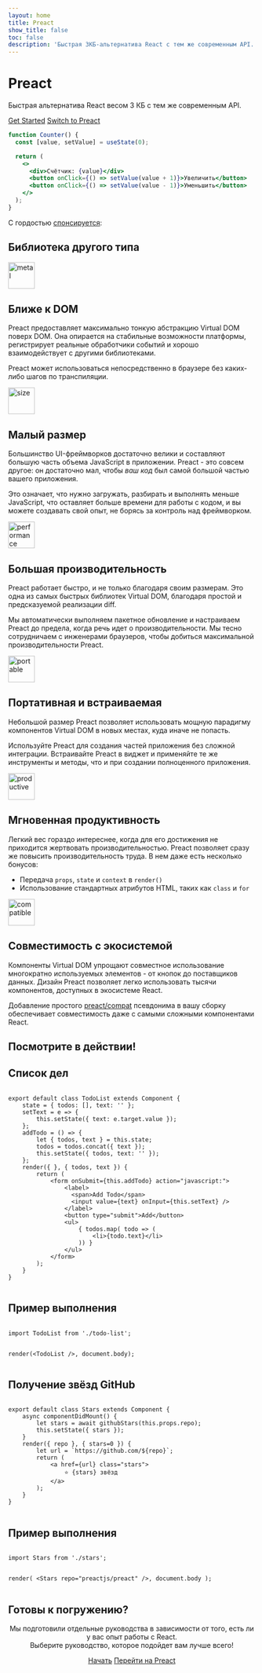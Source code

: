 ```yaml
---
layout: home
title: Preact
show_title: false
toc: false
description: 'Быстрая 3КБ-альтернатива React с тем же современным API.'
---
```


<jumbotron>
    <h1>
        <logo height="1.5em" title="Preact" text inverted>Preact</logo>
    </h1>
    <p class="tagline">Быстрая альтернатива React весом 3 КБ с тем же современным API.</p>
    <p class="intro-buttons">
        <a href="/guide/v10/getting-started" class="btn primary">Get Started</a>
        <a href="/guide/v10/switching-to-preact" class="btn secondary">Switch to Preact</a>
    </p>
</jumbotron>

```jsx
function Counter() {
  const [value, setValue] = useState(0);

  return (
    <>
      <div>Счётчик: {value}</div>
      <button onClick={() => setValue(value + 1)}>Увеличить</button>
      <button onClick={() => setValue(value - 1)}>Уменьшить</button>
    </>
  );
}
```

<section class="sponsors">
  <p>С гордостью <a href="https://opencollective.com/preact">спонсируется</a>:</a></p>
  <sponsors></sponsors>
</section>

<section class="home-top">
    <h1>Библиотека другого типа</h1>
</section>

<section class="home-section">
  <img src="/assets/home/metal.svg" alt="metal" loading="lazy" width="54" height="54">

  <div>
    <h2>Ближе к DOM</h2>
    <p>
      Preact предоставляет максимально тонкую абстракцию Virtual DOM поверх DOM.
      Она опирается на стабильные возможности платформы, регистрирует реальные обработчики событий и хорошо взаимодействует с другими библиотеками.
    </p>
    <p>
      Preact может использоваться непосредственно в браузере без каких-либо шагов по транспиляции.
    </p>
  </div>
</section>

<section class="home-section">
  <img src="/assets/home/size.svg" alt="size" loading="lazy" width="54" height="54">

  <div>
    <h2>Малый размер</h2>
    <p>
      Большинство UI-фреймворков достаточно велики и составляют большую часть объема JavaScript в приложении.
      Preact - это совсем другое: он достаточно мал, чтобы <em>ваш код</em> был самой большой частью вашего приложения.
    </p>
    <p>
      Это означает, что нужно загружать, разбирать и выполнять меньше JavaScript, что оставляет больше времени для работы с кодом, и вы можете создавать свой опыт, не борясь за контроль над фреймворком.
    </p>
  </div>
</section>

<section class="home-section">
  <img src="/assets/home/performance.svg" alt="performance" loading="lazy" width="54" height="54">

  <div>
    <h2>Большая производительность</h2>
    <p>
      Preact работает быстро, и не только благодаря своим размерам. Это одна из самых быстрых библиотек Virtual DOM, благодаря простой и предсказуемой реализации diff.
    </p>
    <p>
      Мы автоматически выполняем пакетное обновление и настраиваем Preact до предела, когда речь идет о производительности. Мы тесно сотрудничаем с инженерами браузеров, чтобы добиться максимальной производительности Preact.
    </p>
  </div>
</section>

<section class="home-section">
  <img src="/assets/home/portable.svg" alt="portable" loading="lazy" width="54" height="54">

  <div>
    <h2>Портативная и встраиваемая</h2>
    <p>
      Небольшой размер Preact позволяет использовать мощную парадигму компонентов Virtual DOM в новых местах, куда иначе не попасть.
    </p>
    <p>
      Используйте Preact для создания частей приложения без сложной интеграции. Встраивайте Preact в виджет и применяйте те же инструменты и методы, что и при создании полноценного приложения.
    </p>
  </div>
</section>

<section class="home-section">
  <img src="/assets/home/productive.svg" alt="productive" loading="lazy" width="54" height="54">

  <div>
    <h2>Мгновенная продуктивность</h2>
    <p>
      Легкий вес гораздо интереснее, когда для его достижения не приходится жертвовать производительностью. Preact позволяет сразу же повысить производительность труда. В нем даже есть несколько бонусов:
    </p>
    <ul>
      <li>Передача <code>props</code>, <code>state</code> и <code>context</code> в <code>render()</code></li>
      <li>Использование стандартных атрибутов HTML, таких как <code>class</code> и <code>for</code></li>
    </ul>
  </div>
</section>

<section class="home-section">
  <img src="/assets/home/compatible.svg" alt="compatible" loading="lazy" width="54" height="54">

  <div>
    <h2>Совместимость с экосистемой</h2>
    <p>
      Компоненты Virtual DOM упрощают совместное использование многократно используемых элементов - от кнопок до поставщиков данных.
      Дизайн Preact позволяет легко использовать тысячи компонентов, доступных в экосистеме React.
    </p>
    <p>
      Добавление простого <a href="/guide/v10/switching-to-preact#how-to-alias-preact-compat">preact/compat</a> псевдонима в вашу сборку обеспечивает совместимость даже с самыми сложными компонентами React.
    </p>
  </div>
</section>

<section class="home-top">
    <h1>Посмотрите в действии!</h1>
</section>

<section class="home-split">
    <div>
        <h2>Список дел</h2>
        <pre><code class="lang-jsx">
export default class TodoList extends Component {
    state = { todos: [], text: '' };
    setText = e =&gt; {
        this.setState({ text: e.target.value });
    };
    addTodo = () =&gt; {
        let { todos, text } = this.state;
        todos = todos.concat({ text });
        this.setState({ todos, text: '' });
    };
    render({ }, { todos, text }) {
        return (
            &lt;form onSubmit={this.addTodo} action="javascript:"&gt;
                &lt;label&gt;
                  &lt;span&gt;Add Todo&lt;/span&gt;
                  &lt;input value={text} onInput={this.setText} /&gt;
                &lt;/label&gt;
                &lt;button type="submit"&gt;Add&lt;/button&gt;
                &lt;ul&gt;
                    { todos.map( todo =&gt; (
                        &lt;li&gt;{todo.text}&lt;/li&gt;
                    )) }
                &lt;/ul&gt;
            &lt;/form&gt;
        );
    }
}
        </code></pre>
    </div>
    <div>
        <h2>Пример выполнения</h2>
        <pre repl="false"><code class="lang-jsx">
import TodoList from './todo-list';

render(&lt;TodoList /&gt;, document.body);
</code></pre>

<div class="home-demo">
<todo-list></todo-list>
</div>
</div>

</section>

<section class="home-split">
    <div>
        <h2>Получение звёзд GitHub</h2>
        <pre><code class="lang-jsx">
export default class Stars extends Component {
    async componentDidMount() {
        let stars = await githubStars(this.props.repo);
        this.setState({ stars });
    }
    render({ repo }, { stars=0 }) {
        let url = `https://github.com/${repo}`;
        return (
            &lt;a href={url} class="stars"&gt;
                ⭐️ {stars} звёзд
            &lt;/a&gt;
        );
    }
}
        </code></pre>
    </div>
    <div>
        <h2>Пример выполнения</h2>
        <pre repl="false"><code class="lang-jsx">
import Stars from './stars';

render(
&lt;Stars repo="preactjs/preact" /&gt;,
document.body
);
</code></pre>

<div class="home-demo">
<github-stars simple user="preactjs" repo="preact"></github-stars>
</div>
</div>

</section>

<section class="home-top">
    <h1>Готовы к погружению?</h1>
</section>

<section style="text-align:center;">
    <p>
        Мы подготовили отдельные руководства в зависимости от того, есть ли у вас опыт работы с React.
        <br>
        Выберите руководство, которое подойдет вам лучше всего!
    </p>
    <p>
        <a href="/guide/v10/getting-started" class="btn primary">Начать</a>
        <a href="/guide/v10/switching-to-preact" class="btn secondary">Перейти на Preact</a>
    </p>
</section>
